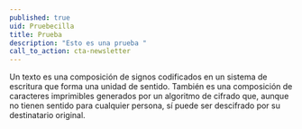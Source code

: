 ```yaml
---
published: true
uid: Pruebecilla
title: Prueba
description: "Esto es una prueba "
call_to_action: cta-newsletter
---
```



Un texto es una composición de signos codificados en un sistema de escritura que forma una unidad de sentido. También es una composición de caracteres imprimibles generados por un algoritmo de cifrado que, aunque no tienen sentido para cualquier persona, sí puede ser descifrado por su destinatario original.